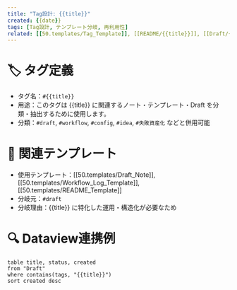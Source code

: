 ```yaml
---
title: "Tag設計: {{title}}"
created: {{date}}
tags: [Tag設計, テンプレート分岐, 再利用性]
related: [[50.templates/Tag_Template]], [[README/{{title}}]], [[Draft/{{title}}]]
---
```


# 🏷️ タグ定義
- タグ名：`#{{title}}`
- 用途：このタグは {{title}} に関連するノート・テンプレート・Draft を分類・抽出するために使用します。
- 分類：`#draft`, `#workflow`, `#config`, `#idea`, `#失敗資産化` などと併用可能

# 🧩 関連テンプレート
- 使用テンプレート：[[50.templates/Draft_Note]], [[50.templates/Workflow_Log_Template]], [[50.templates/README_Template]]
- 分岐元：`#draft`
- 分岐理由：{{title}} に特化した運用・構造化が必要なため

# 🔍 Dataview連携例
```dataview
table title, status, created
from "Draft"
where contains(tags, "{{title}}")
sort created desc